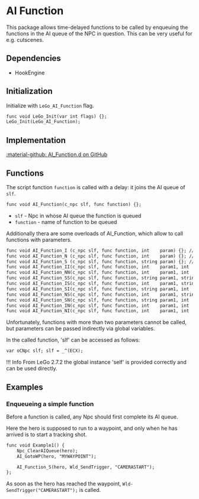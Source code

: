 # AI Function
This package allows time-delayed functions to be called by enqueuing the functions in the AI queue of the NPC in question. This can be very useful for e.g. cutscenes.

## Dependencies

- HookEngine

## Initialization
Initialize with `LeGo_AI_Function` flag.
```dae
func void LeGo_Init(var int flags) {};
LeGo_Init(LeGo_AI_Function);
```
## Implementation
[:material-github: AI_Function.d on GitHub](https://github.com/Lehona/LeGo/blob/dev/AI_Function.d)

## Functions
The script function `function` is called with a delay: it joins the AI queue of `slf`.
```dae
func void AI_Function(c_npc slf, func function) {};
```

- `slf` - Npc in whose AI queue the function is queued
- `function` - name of function to be queued

Additionally thera are some overloads of AI_Function, which allow to call functions with parameters.
```dae
func void AI_Function_I (c_npc slf, func function, int    param) {}; //Int
func void AI_Function_N (c_npc slf, func function, int    param) {}; //Instance (e.g. Npc)
func void AI_Function_S (c_npc slf, func function, string param) {}; //String
func void AI_Function_II(c_npc slf, func function, int    param1, int    param2) {}; // Int, Int
func void AI_Function_NN(c_npc slf, func function, int    param1, int    param2) {}; // Instance, Instance
func void AI_Function_SS(c_npc slf, func function, string param1, string param2) {}; //String, String
func void AI_Function_IS(c_npc slf, func function, int    param1, string param2) {}; //Int, String
func void AI_Function_SI(c_npc slf, func function, string param1, int    param2) {}; //String, Int
func void AI_Function_NS(c_npc slf, func function, int    param1, string param2) {}; //Instance, String
func void AI_Function_SN(c_npc slf, func function, string param1, int    param2) {}; //String, Istance
func void AI_Function_IN(c_npc slf, func function, int    param1, int    param2) {}; //Int, Instance
func void AI_Function_NI(c_npc slf, func function, int    param1, int    param2) {}; //Instance, Int
```
Unfortunately, functions with more than two parameters cannot be called, but parameters can be passed indirectly via global variables.

In the called function, 'slf' can be accessed as follows:
```dae
var oCNpc slf; slf = _^(ECX);
```
!!! Info
    From LeGo 2.7.2 the global instance 'self' is provided correctly and can be used directly.

## Examples

### Enqueueing a simple function
Before a function is called, any Npc should first complete its AI queue.

Here the hero is supposed to run to a waypoint, and only when he has arrived is to start a tracking shot.
```dae
func void Example1() {
    Npc_ClearAIQueue(hero);
    AI_GotoWP(hero, "MYWAYPOINT");

    AI_Function_S(hero, Wld_SendTrigger, "CAMERASTART");
};
```
As soon as the hero has reached the waypoint, `Wld-SendTrigger("CAMERASTART");` is called.